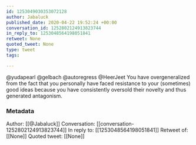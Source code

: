 ```yaml
---
id: 1253049030353072128
author: Jabaluck
published_date: 2020-04-22 19:52:24 +00:00
conversation_id: 1252802124913823744
in_reply_to: 1253048564198051841
retweet: None
quoted_tweet: None
type: tweet
tags:

---
```


@yudapearl @gelbach @autoregress @HeerJeet You have overgeneralized from the fact that you personally have faced resistance to your (sometimes) good ideas because you have consistently oversold their novelty and thus generated antagonism.

### Metadata

Author: [[@Jabaluck]]
Conversation: [[conversation-1252802124913823744]]
In reply to: [[1253048564198051841]]
Retweet of: [[None]]
Quoted tweet: [[None]]
